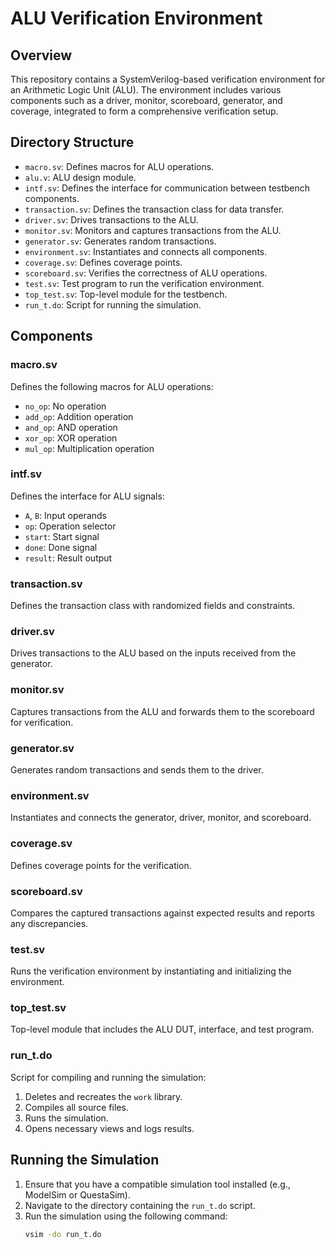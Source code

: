 # ALU Verification Environment

## Overview
This repository contains a SystemVerilog-based verification environment for an Arithmetic Logic Unit (ALU). The environment includes various components such as a driver, monitor, scoreboard, generator, and coverage, integrated to form a comprehensive verification setup.

## Directory Structure
- `macro.sv`: Defines macros for ALU operations.
- `alu.v`: ALU design module.
- `intf.sv`: Defines the interface for communication between testbench components.
- `transaction.sv`: Defines the transaction class for data transfer.
- `driver.sv`: Drives transactions to the ALU.
- `monitor.sv`: Monitors and captures transactions from the ALU.
- `generator.sv`: Generates random transactions.
- `environment.sv`: Instantiates and connects all components.
- `coverage.sv`: Defines coverage points.
- `scoreboard.sv`: Verifies the correctness of ALU operations.
- `test.sv`: Test program to run the verification environment.
- `top_test.sv`: Top-level module for the testbench.
- `run_t.do`: Script for running the simulation.

## Components

### macro.sv
Defines the following macros for ALU operations:
- `no_op`: No operation
- `add_op`: Addition operation
- `and_op`: AND operation
- `xor_op`: XOR operation
- `mul_op`: Multiplication operation

### intf.sv
Defines the interface for ALU signals:
- `A`, `B`: Input operands
- `op`: Operation selector
- `start`: Start signal
- `done`: Done signal
- `result`: Result output

### transaction.sv
Defines the transaction class with randomized fields and constraints.

### driver.sv
Drives transactions to the ALU based on the inputs received from the generator.

### monitor.sv
Captures transactions from the ALU and forwards them to the scoreboard for verification.

### generator.sv
Generates random transactions and sends them to the driver.

### environment.sv
Instantiates and connects the generator, driver, monitor, and scoreboard.

### coverage.sv
Defines coverage points for the verification.

### scoreboard.sv
Compares the captured transactions against expected results and reports any discrepancies.

### test.sv
Runs the verification environment by instantiating and initializing the environment.

### top_test.sv
Top-level module that includes the ALU DUT, interface, and test program.

### run_t.do
Script for compiling and running the simulation:
1. Deletes and recreates the `work` library.
2. Compiles all source files.
3. Runs the simulation.
4. Opens necessary views and logs results.

## Running the Simulation

1. Ensure that you have a compatible simulation tool installed (e.g., ModelSim or QuestaSim).
2. Navigate to the directory containing the `run_t.do` script.
3. Run the simulation using the following command:
   ```bash
   vsim -do run_t.do
   ```
